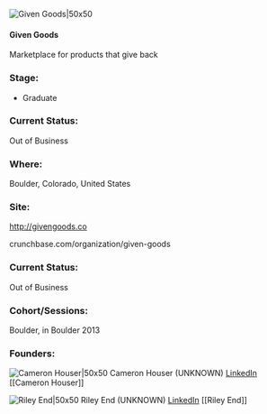 

![Given Goods|50x50](https://s3.amazonaws.com/companies-techstars-images/001E000000bQJQSIA4.jpg)

#### Given Goods
Marketplace for products that give back

### Stage: 
 - Graduate 

### Current Status: 
Out of Business

### Where:
Boulder, Colorado, United States

### Site:
http://givengoods.co



crunchbase.com/organization/given-goods

### Current Status: 
Out of Business

### Cohort/Sessions: 
Boulder, in Boulder 2013

### Founders: 

![Cameron Houser|50x50](http://static.tumblr.com/v76qze0/JNgmr6ls7/cammy1.jpg) Cameron Houser (UNKNOWN) [LinkedIn](https://linkedin.com/in/cameronhouser) [[Cameron Houser]]

![Riley End|50x50](https://apimg.techstars.com/connect/images/image_files/5536b95c883a9c8099000001/original/Profile_Pic.jpg) Riley End (UNKNOWN) [LinkedIn](https://linkedin.com/in/rileyend) [[Riley End]]


